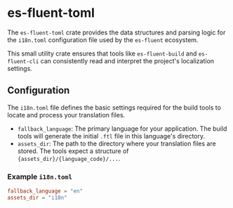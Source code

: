 # es-fluent-toml

The `es-fluent-toml` crate provides the data structures and parsing logic for the `i18n.toml` configuration file used by the `es-fluent` ecosystem.

This small utility crate ensures that tools like `es-fluent-build` and `es-fluent-cli` can consistently read and interpret the project's localization settings.

## Configuration

The `i18n.toml` file defines the basic settings required for the build tools to locate and process your translation files.

-   `fallback_language`: The primary language for your application. The build tools will generate the initial `.ftl` file in this language's directory.
-   `assets_dir`: The path to the directory where your translation files are stored. The tools expect a structure of `{assets_dir}/{language_code}/...`.

### Example `i18n.toml`

```toml
fallback_language = "en"
assets_dir = "i18n"
```
